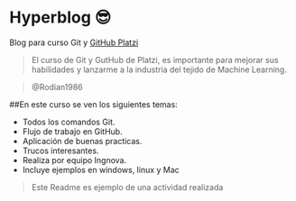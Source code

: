 # Hyperblog 😎
Blog para curso Git y [GitHub Platzi](https://platzi.com/cursos/git-github/ "GitHub Platzi")
>El curso de Git y GutHub de Platzi, es importante para mejorar sus habilidades y lanzarme a la industria del tejido de Machine Learning.

> @Rodian1986

##En este curso se ven los siguientes temas:

* Todos los comandos Git.
* Flujo de trabajo en GitHub.
* Aplicación de buenas practicas.
* Trucos interesantes.
* Realiza por equipo Ingnova.
* Incluye ejemplos en windows, linux y Mac
>Este  Readme es ejemplo de una actividad realizada